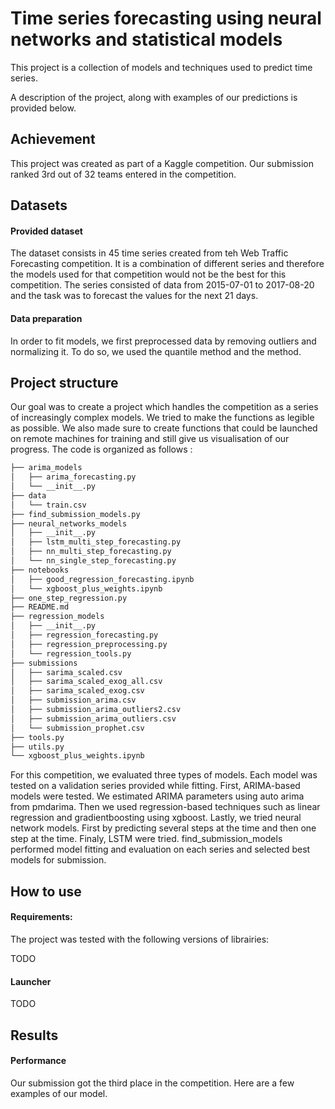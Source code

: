 # Time series forecasting using neural networks and statistical models

This project is a collection of models and techniques used to predict time series.


A description of the project, along with examples of our predictions is provided below.

## Achievement
This project was created as part of a Kaggle competition. Our submission ranked 3rd out of 32 teams entered in the competition.

## Datasets
#### Provided dataset

The dataset consists in 45 time series created from teh Web Traffic Forecasting competition. It is a combination of different 
series and therefore the models used for that competition would not be the best for this competition. The series consisted of 
data from  2015-07-01 to 2017-08-20 and the task was to forecast the values for the next 21 days.

#### Data preparation

In order to fit models, we first preprocessed data by removing outliers and normalizing it. To do so, we used the quantile method and
the method.

## Project structure
Our goal was to create a project which handles the competition as a series of increasingly complex models. We tried to make the 
functions as legible as possible. We also made sure to create functions that could be launched on remote machines for training and still
give us visualisation of our progress. The code is organized as follows :

```bash
├── arima_models
│   ├── arima_forecasting.py
│   └── __init__.py
├── data
│   └── train.csv
├── find_submission_models.py
├── neural_networks_models
│   ├── __init__.py
│   ├── lstm_multi_step_forecasting.py
│   ├── nn_multi_step_forecasting.py
│   └── nn_single_step_forecasting.py
├── notebooks
│   ├── good_regression_forecasting.ipynb
│   └── xgboost_plus_weights.ipynb
├── one_step_regression.py
├── README.md
├── regression_models
│   ├── __init__.py
│   ├── regression_forecasting.py
│   ├── regression_preprocessing.py
│   └── regression_tools.py
├── submissions
│   ├── sarima_scaled.csv
│   ├── sarima_scaled_exog_all.csv
│   ├── sarima_scaled_exog.csv
│   ├── submission_arima.csv
│   ├── submission_arima_outliers2.csv
│   ├── submission_arima_outliers.csv
│   └── submission_prophet.csv
├── tools.py
├── utils.py
└── xgboost_plus_weights.ipynb
```

For this competition, we evaluated three types of models. Each model was tested on a validation series provided while fitting.
First, ARIMA-based models were tested. We estimated ARIMA parameters using auto arima from pmdarima. Then we used regression-based techniques such as linear regression and gradientboosting using xgboost.
Lastly, we tried neural network models. First by predicting several steps at the time and then one step at the time. Finaly, LSTM were tried.
find_submission_models performed model fitting and evaluation on each series and selected best models for submission.

## How to use

#### Requirements:
The project was tested with the following versions of librairies:

TODO
   
#### Launcher

TODO

## Results

#### Performance
Our submission got the third place in the competition. Here are a few examples of our model.
